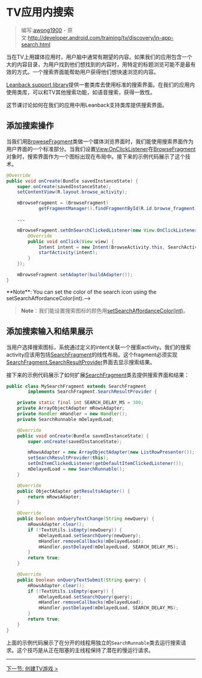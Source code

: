 <!--# Searching within TV Apps #-->
# TV应用内搜索

> 编写:[awong1900](https://github.com/awong1900) - 原文:http://developer.android.com/training/tv/discovery/in-app-search.html

<!--Users frequently have specific content in mind when using a media app on TV. If your app contains a large catalog of content, browsing for a specific title may not be the most efficient way for users to find what they are looking for. A search interface can help your users get to the content they want faster than browsing.-->

当在TV上用媒体应用时，用户脑中通常有期望的内容。如果我们的应用包含一个大的内容目录，为用户找到他们想找到的内容时，用特定的标题浏览可能不是最有效的方式。一个搜索界面能帮助用户获得他们想快速浏览的内容。

<!--The Leanback support library provides a set of classes to enable a standard search interface within your app that is consistent with other search functions on TV and provides features such as voice input.-->

[Leanback support library](http://developer.android.com/tools/support-library/features.html#v17-leanback)提供一套类库去使用标准的搜索界面。在我们的应用内使用类库，可以和TV其他搜索功能，如语音搜索，获得一致性。

<!--This lesson discusses how to provide a search interface in your app using Leanback support library classes.-->

这节课讨论如何在我们的应用中用Leanback支持类库提供搜索界面。

<!--## Add a Search Action ##-->
## 添加搜索操作

<!--When you use the BrowseFragment class for a media browsing interface, you can enable a search interface as a standard part of the user interface. The search interface is an icon that appears in the layout when you set View.OnClickListener on the BrowseFragment object. The following sample code demonstrates this technique.-->

当我们用[BroweseFragment](http://developer.android.com/reference/android/support/v17/leanback/app/BrowseFragment.html)类做一个媒体浏览界面时，我们能使用搜索界面作为用户界面的一个标准部分。当我们设置[View.OnClickListener](http://developer.android.com/reference/android/view/View.OnClickListener.html)在[BrowseFragment](http://developer.android.com/reference/android/support/v17/leanback/app/BrowseFragment.html)对象时，搜索界面作为一个图标出现在布局中。接下来的示例代码展示了这个技术。

```java
@Override
public void onCreate(Bundle savedInstanceState) {
    super.onCreate(savedInstanceState);
    setContentView(R.layout.browse_activity);

    mBrowseFragment = (BrowseFragment)
            getFragmentManager().findFragmentById(R.id.browse_fragment);

    ...

    mBrowseFragment.setOnSearchClickedListener(new View.OnClickListener() {
        @Override
        public void onClick(View view) {
            Intent intent = new Intent(BrowseActivity.this, SearchActivity.class);
            startActivity(intent);
        }
    });

    mBrowseFragment.setAdapter(buildAdapter());
}
```

<!-->**Note**: You can set the color of the search icon using the setSearchAffordanceColor(int).-->

>**Note**：我们能设置搜索图标的颜色用[setSearchAffordanceColor(int)](http://developer.android.com/reference/android/support/v17/leanback/app/BrowseFragment.html#setSearchAffordanceColor(int))。


<!--## Add a Search Input and Results-->
## 添加搜索输入和结果展示

<!--When a user selects the search icon, the system invokes a search activity via the defined intent. Your search activity should use a linear layout containing a SearchFragment. This fragment must also implement the SearchFragment.SearchResultProvider interface in order to display the results of a search.-->

当用户选择搜索图标，系统通过定义的intent关联一个搜索activity。我们的搜索activity应该用包括[SearchFragment](http://developer.android.com/reference/android/support/v17/leanback/app/SearchFragment.html)的线性布局。这个fragment必须实现[SearchFragment.SearchResultProvider](http://developer.android.com/reference/android/support/v17/leanback/app/SearchFragment.SearchResultProvider.html)界面去显示搜索结果。

<!--The following code sample shows how to extend the SearchFragment class to provide a search interface and results:-->

接下来的示例代码展示了如何扩展[SearchFragment](http://developer.android.com/reference/android/support/v17/leanback/app/SearchFragment.html)类去提供搜索界面和结果：

```java
public class MySearchFragment extends SearchFragment
        implements SearchFragment.SearchResultProvider {

    private static final int SEARCH_DELAY_MS = 300;
    private ArrayObjectAdapter mRowsAdapter;
    private Handler mHandler = new Handler();
    private SearchRunnable mDelayedLoad;

    @Override
    public void onCreate(Bundle savedInstanceState) {
        super.onCreate(savedInstanceState);

        mRowsAdapter = new ArrayObjectAdapter(new ListRowPresenter());
        setSearchResultProvider(this);
        setOnItemClickedListener(getDefaultItemClickedListener());
        mDelayedLoad = new SearchRunnable();
    }

    @Override
    public ObjectAdapter getResultsAdapter() {
        return mRowsAdapter;
    }

    @Override
    public boolean onQueryTextChange(String newQuery) {
        mRowsAdapter.clear();
        if (!TextUtils.isEmpty(newQuery)) {
            mDelayedLoad.setSearchQuery(newQuery);
            mHandler.removeCallbacks(mDelayedLoad);
            mHandler.postDelayed(mDelayedLoad, SEARCH_DELAY_MS);
        }
        return true;
    }

    @Override
    public boolean onQueryTextSubmit(String query) {
        mRowsAdapter.clear();
        if (!TextUtils.isEmpty(query)) {
            mDelayedLoad.setSearchQuery(query);
            mHandler.removeCallbacks(mDelayedLoad);
            mHandler.postDelayed(mDelayedLoad, SEARCH_DELAY_MS);
        }
        return true;
    }
}
```

<!--The example code shown above is meant to be used with a separate SearchRunnable class that runs the search query on a separate thread. This technique keeps potentially slow-running queries from blocking the main user interface thread.-->

上面的示例代码展示了在分开的线程用独立的`SearchRunnable`类去运行搜索请求。这个技巧是从正在阻塞的主线程保持了潜在的慢运行请求。

----------------
[下一节: 创建TV游戏 >](../games/index.html)
